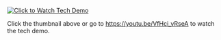 

[![Click to Watch Tech Demo](https://img.youtube.com/vi/VfHci_vRseA/0.jpg)](https://www.youtube.com/watch?v=VfHci_vRseA)





Click the thumbnail above or go to https://youtu.be/VfHci_vRseA to watch the tech demo.
